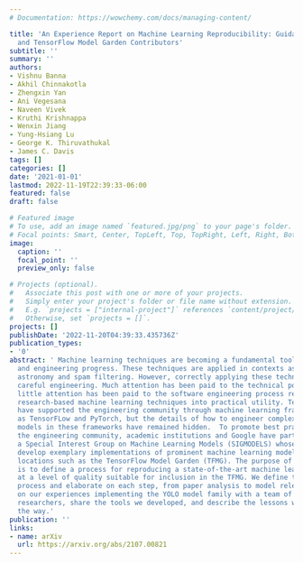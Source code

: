 ```yaml
---
# Documentation: https://wowchemy.com/docs/managing-content/

title: 'An Experience Report on Machine Learning Reproducibility: Guidance for Practitioners
  and TensorFlow Model Garden Contributors'
subtitle: ''
summary: ''
authors:
- Vishnu Banna
- Akhil Chinnakotla
- Zhengxin Yan
- Ani Vegesana
- Naveen Vivek
- Kruthi Krishnappa
- Wenxin Jiang
- Yung-Hsiang Lu
- George K. Thiruvathukal
- James C. Davis
tags: []
categories: []
date: '2021-01-01'
lastmod: 2022-11-19T22:39:33-06:00
featured: false
draft: false

# Featured image
# To use, add an image named `featured.jpg/png` to your page's folder.
# Focal points: Smart, Center, TopLeft, Top, TopRight, Left, Right, BottomLeft, Bottom, BottomRight.
image:
  caption: ''
  focal_point: ''
  preview_only: false

# Projects (optional).
#   Associate this post with one or more of your projects.
#   Simply enter your project's folder or file name without extension.
#   E.g. `projects = ["internal-project"]` references `content/project/deep-learning/index.md`.
#   Otherwise, set `projects = []`.
projects: []
publishDate: '2022-11-20T04:39:33.435736Z'
publication_types:
- '0'
abstract: ' Machine learning techniques are becoming a fundamental tool for scientific
  and engineering progress. These techniques are applied in contexts as diverse as
  astronomy and spam filtering. However, correctly applying these techniques requires
  careful engineering. Much attention has been paid to the technical potential; relatively
  little attention has been paid to the software engineering process required to bring
  research-based machine learning techniques into practical utility. Technology companies
  have supported the engineering community through machine learning frameworks such
  as TensorFLow and PyTorch, but the details of how to engineer complex machine learning
  models in these frameworks have remained hidden.  To promote best practices within
  the engineering community, academic institutions and Google have partnered to launch
  a Special Interest Group on Machine Learning Models (SIGMODELS) whose goal is to
  develop exemplary implementations of prominent machine learning models in community
  locations such as the TensorFlow Model Garden (TFMG). The purpose of this report
  is to define a process for reproducing a state-of-the-art machine learning model
  at a level of quality suitable for inclusion in the TFMG. We define the engineering
  process and elaborate on each step, from paper analysis to model release. We report
  on our experiences implementing the YOLO model family with a team of 26 student
  researchers, share the tools we developed, and describe the lessons we learned along
  the way.'
publication: ''
links:
- name: arXiv
  url: https://arxiv.org/abs/2107.00821
---
```

